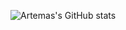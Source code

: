 <!--
**artemas-radik/artemas-radik** is a ✨ _special_ ✨ repository because its `README.md` (this file) appears on your GitHub profile.

Here are some ideas to get you started:

- 🔭 I’m currently working on ...
- 🌱 I’m currently learning ...
- 👯 I’m looking to collaborate on ...
- 🤔 I’m looking for help with ...
- 💬 Ask me about ...
- 📫 How to reach me: ...
- 😄 Pronouns: ...
- ⚡ Fun fact: ...
-->

![Artemas's GitHub stats](https://github-readme-stats.vercel.app/api?username=artemas-radik&bg_color=30,e96443,904e95&title_color=fff&text_color=fff&count_private=true&show_icons=true&icon_color=fff)
